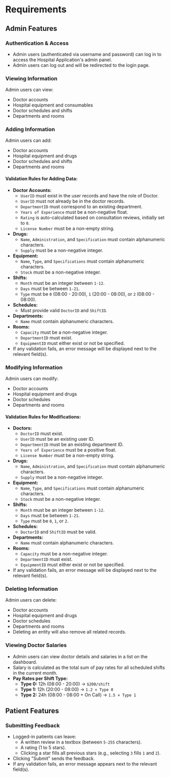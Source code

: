 # Requirements

## Admin Features

### Authentication & Access
- Admin users (authenticated via username and password) can log in to access the Hospital Application's admin panel.
- Admin users can log out and will be redirected to the login page.

### Viewing Information
Admin users can view:
- Doctor accounts
- Hospital equipment and consumables
- Doctor schedules and shifts
- Departments and rooms

### Adding Information
Admin users can add:
- Doctor accounts
- Hospital equipment and drugs
- Doctor schedules and shifts
- Departments and rooms

#### Validation Rules for Adding Data:
- **Doctor Accounts:**
  - `UserID` must exist in the user records and have the role of Doctor.
  - `UserID` must not already be in the doctor records.
  - `DepartmentID` must correspond to an existing department.
  - `Years of Experience` must be a non-negative float.
  - `Rating` is auto-calculated based on consultation reviews, initially set to `0`.
  - `License Number` must be a non-empty string.
- **Drugs:**
  - `Name`, `Administration`, and `Specification` must contain alphanumeric characters.
  - `Supply` must be a non-negative integer.
- **Equipment:**
  - `Name`, `Type`, and `Specifications` must contain alphanumeric characters.
  - `Stock` must be a non-negative integer.
- **Shifts:**
  - `Month` must be an integer between `1-12`.
  - `Days` must be between `1-21`.
  - `Type` must be `0` (08:00 - 20:00), `1` (20:00 - 08:00), or `2` (08:00 - 08:00).
- **Schedules:**
  - Must provide valid `DoctorID` and `ShiftID`.
- **Departments:**
  - `Name` must contain alphanumeric characters.
- **Rooms:**
  - `Capacity` must be a non-negative integer.
  - `DepartmentID` must exist.
  - `EquipmentID` must either exist or not be specified.
- If any validation fails, an error message will be displayed next to the relevant field(s).

### Modifying Information
Admin users can modify:
- Doctor accounts
- Hospital equipment and drugs
- Doctor schedules
- Departments and rooms

#### Validation Rules for Modifications:
- **Doctors:**
  - `DoctorID` must exist.
  - `UserID` must be an existing user ID.
  - `DepartmentID` must be an existing department ID.
  - `Years of Experience` must be a positive float.
  - `License Number` must be a non-empty string.
- **Drugs:**
  - `Name`, `Administration`, and `Specification` must contain alphanumeric characters.
  - `Supply` must be a non-negative integer.
- **Equipment:**
  - `Name`, `Type`, and `Specifications` must contain alphanumeric characters.
  - `Stock` must be a non-negative integer.
- **Shifts:**
  - `Month` must be an integer between `1-12`.
  - `Days` must be between `1-21`.
  - `Type` must be `0`, `1`, or `2`.
- **Schedules:**
  - `DoctorID` and `ShiftID` must be valid.
- **Departments:**
  - `Name` must contain alphanumeric characters.
- **Rooms:**
  - `Capacity` must be a non-negative integer.
  - `DepartmentID` must exist.
  - `EquipmentID` must either exist or not be specified.
- If any validation fails, an error message will be displayed next to the relevant field(s).

### Deleting Information
Admin users can delete:
- Doctor accounts
- Hospital equipment and drugs
- Doctor schedules
- Departments and rooms
- Deleting an entity will also remove all related records.

### Viewing Doctor Salaries
- Admin users can view doctor details and salaries in a list on the dashboard.
- Salary is calculated as the total sum of pay rates for all scheduled shifts in the current month.
- **Pay Rates per Shift Type:**
  - **Type 0:** 12h (08:00 - 20:00) → `$200/shift`
  - **Type 1:** 12h (20:00 - 08:00) → `1.2 × Type 0`
  - **Type 2:** 24h (08:00 - 08:00 + On Call) → `1.5 × Type 1`

## Patient Features
### Submitting Feedback
- Logged-in patients can leave:
  - A written review in a textbox (between `5-255` characters).
  - A rating (1 to 5 stars).
  - Clicking a star fills all previous stars (e.g., selecting `3` fills `1` and `2`).
- Clicking "Submit" sends the feedback.
- If any validation fails, an error message appears next to the relevant field(s).